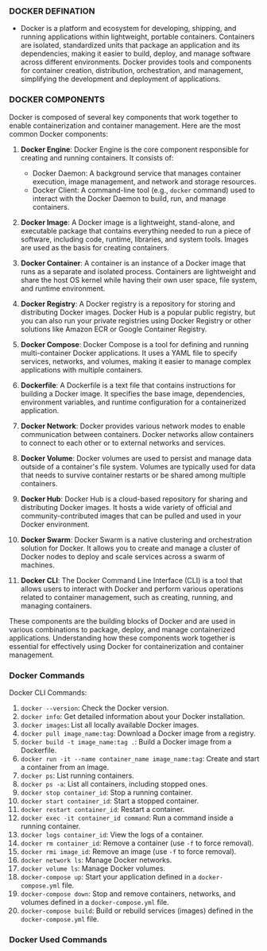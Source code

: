 ### DOCKER DEFINATION
- Docker is a platform and ecosystem for developing, shipping, and running applications within lightweight, portable containers. Containers are isolated, standardized units that package an application and its dependencies, making it easier to build, deploy, and manage software across different environments. Docker provides tools and components for container creation, distribution, orchestration, and management, simplifying the development and deployment of applications.
### DOCKER COMPONENTS
Docker is composed of several key components that work together to enable containerization and container management. Here are the most common Docker components:

1. **Docker Engine**: Docker Engine is the core component responsible for creating and running containers. It consists of:
   - Docker Daemon: A background service that manages container execution, image management, and network and storage resources.
   - Docker Client: A command-line tool (e.g., `docker` command) used to interact with the Docker Daemon to build, run, and manage containers.

2. **Docker Image**: A Docker image is a lightweight, stand-alone, and executable package that contains everything needed to run a piece of software, including code, runtime, libraries, and system tools. Images are used as the basis for creating containers.

3. **Docker Container**: A container is an instance of a Docker image that runs as a separate and isolated process. Containers are lightweight and share the host OS kernel while having their own user space, file system, and runtime environment.

4. **Docker Registry**: A Docker registry is a repository for storing and distributing Docker images. Docker Hub is a popular public registry, but you can also run your private registries using Docker Registry or other solutions like Amazon ECR or Google Container Registry.

5. **Docker Compose**: Docker Compose is a tool for defining and running multi-container Docker applications. It uses a YAML file to specify services, networks, and volumes, making it easier to manage complex applications with multiple containers.

6. **Dockerfile**: A Dockerfile is a text file that contains instructions for building a Docker image. It specifies the base image, dependencies, environment variables, and runtime configuration for a containerized application.

7. **Docker Network**: Docker provides various network modes to enable communication between containers. Docker networks allow containers to connect to each other or to external networks and services.

8. **Docker Volume**: Docker volumes are used to persist and manage data outside of a container's file system. Volumes are typically used for data that needs to survive container restarts or be shared among multiple containers.

9. **Docker Hub**: Docker Hub is a cloud-based repository for sharing and distributing Docker images. It hosts a wide variety of official and community-contributed images that can be pulled and used in your Docker environment.

10. **Docker Swarm**: Docker Swarm is a native clustering and orchestration solution for Docker. It allows you to create and manage a cluster of Docker nodes to deploy and scale services across a swarm of machines.

11. **Docker CLI**: The Docker Command Line Interface (CLI) is a tool that allows users to interact with Docker and perform various operations related to container management, such as creating, running, and managing containers.

These components are the building blocks of Docker and are used in various combinations to package, deploy, and manage containerized applications. Understanding how these components work together is essential for effectively using Docker for containerization and container management.

### Docker Commands
Docker CLI Commands:
1. `docker --version`: Check the Docker version.
2. `docker info`: Get detailed information about your Docker installation.
3. `docker images`: List all locally available Docker images.
4. `docker pull image_name:tag`: Download a Docker image from a registry.
5. `docker build -t image_name:tag .`: Build a Docker image from a Dockerfile.
6. `docker run -it --name container_name image_name:tag`: Create and start a container from an image.
7. `docker ps`: List running containers.
8. `docker ps -a`: List all containers, including stopped ones.
9. `docker stop container_id`: Stop a running container.
10. `docker start container_id`: Start a stopped container.
11. `docker restart container_id`: Restart a container.
12. `docker exec -it container_id command`: Run a command inside a running container.
13. `docker logs container_id`: View the logs of a container.
14. `docker rm container_id`: Remove a container (use `-f` to force removal).
15. `docker rmi image_id`: Remove an image (use `-f` to force removal).
16. `docker network ls`: Manage Docker networks.
17. `docker volume ls`: Manage Docker volumes.
18. `docker-compose up`: Start your application defined in a `docker-compose.yml` file.
19. `docker-compose down`: Stop and remove containers, networks, and volumes defined in a `docker-compose.yml` file.
20. `docker-compose build`: Build or rebuild services (images) defined in the `docker-compose.yml` file.

### Docker Used Commands
